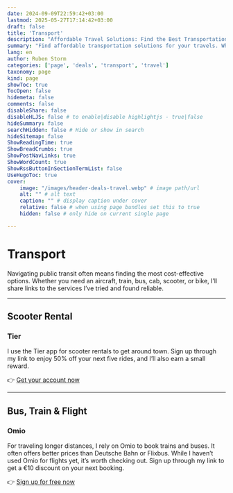 ```yaml
---
date: 2024-09-09T22:59:42+03:00
lastmod: 2025-05-27T17:14:42+03:00
draft: false
title: 'Transport'
description: "Affordable Travel Solutions: Find the Best Transportation Options"
summary: "Find affordable transportation solutions for your travels. Whether you need scooters, buses, trains, or flights, here you'll find links to apps and websites. Explore your options and enjoy exclusive discounts on your next trip through my recommended links."
lang: en
author: Ruben Storm
categories: ['page', 'deals', 'transport', 'travel']
taxonomy: page
kind: page
showToc: true
TocOpen: false
hidemeta: false
comments: false
disableShare: false
disableHLJS: false # to enable|disable highlightjs - true|false
hideSummary: false
searchHidden: false # Hide or show in search
hideSitemap: false
ShowReadingTime: true
ShowBreadCrumbs: true
ShowPostNavLinks: true
ShowWordCount: true
ShowRssButtonInSectionTermList: false
UseHugoToc: true
cover:
    image: "/images/header-deals-travel.webp" # image path/url
    alt: "" # alt text
    caption: "" # display caption under cover
    relative: false # when using page bundles set this to true
    hidden: false # only hide on current single page

---
```


# Transport

Navigating public transit often means finding the most cost-effective options. Whether you need an aircraft, train, bus, cab, scooter, or bike, I’ll share links to the services I’ve tried and found reliable.

---

## Scooter Rental
### Tier

I use the Tier app for scooter rentals to get around town. Sign up through my link to enjoy 50% off your next five rides, and I’ll also earn a small reward.

👉 [Get your account now][defTierLink]

---

## Bus, Train & Flight
### Omio

For traveling longer distances, I rely on Omio to book trains and buses. It often offers better prices than Deutsche Bahn or Flixbus. While I haven’t used Omio for flights yet, it’s worth checking out. Sign up through my link to get a €10 discount on your next booking.

👉 [Sign up for free now][defOmioLink]


[defTierLink]: https://tier.page.link/Rkfus
[defOmioLink]: https://de.omio.com/refer-a-friend?ic=9b1i0h7n0n1r